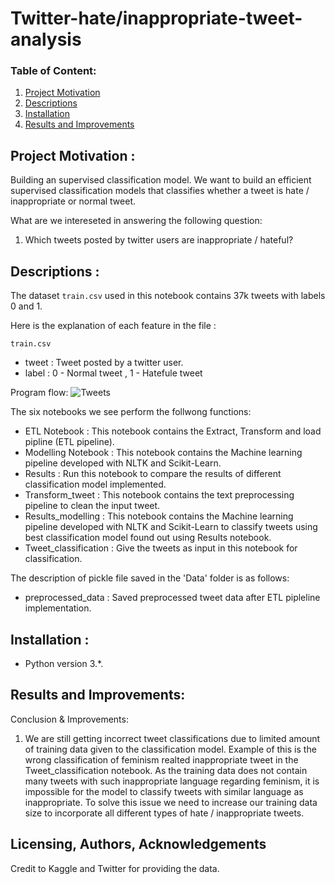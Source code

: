 # Twitter-hate/inappropriate-tweet-analysis
### Table of Content:

1. [Project Motivation](#motivation)
2. [Descriptions](#file)
3. [Installation](#installation) 
4. [Results and Improvements](#results)
   
## Project Motivation : <a name="motivation"></a>
Building an supervised classification model. We want to build an efficient supervised classification models that classifies whether a tweet is hate / inappropriate or normal tweet. 

What are we intereseted in answering the following question:
1. Which tweets posted by twitter users are inappropriate / hateful?

## Descriptions : <a name="file"></a>
The dataset `train.csv` used in this notebook contains 37k tweets with labels 0 and 1.

Here is the explanation of each feature in the file :

   `train.csv`
   - tweet : Tweet posted by a twitter user.
   - label : 0 - Normal tweet , 1 - Hatefule tweet

Program flow:
![Tweets](https://user-images.githubusercontent.com/75063039/127781925-b09c261e-7947-4d2f-879c-6f8322aaee03.png)

The six notebooks we see perform the follwong functions:
   - ETL Notebook : This notebook contains the Extract, Transform and load pipline (ETL pipeline).
   - Modelling Notebook : This notebook contains the Machine learning pipeline developed with NLTK and Scikit-Learn.
   - Results : Run this notebook to compare the results of different classification model implemented.
   - Transform_tweet : This notebook contains the text preprocessing pipeline to clean the input tweet.
   - Results_modelling : This notebook contains the Machine learning pipeline developed with NLTK and Scikit-Learn to classify tweets using best classification model found out using Results notebook.
   - Tweet_classification : Give the tweets as input in this notebook for classification.


The description of pickle file saved in the 'Data' folder is as follows:
   - preprocessed_data : Saved preprocessed tweet data after ETL pipleline implementation.

## Installation : <a name="installation"></a>
   - Python version  3.*.


## Results and Improvements: <a name="results"></a>
Conclusion & Improvements:
1. We are still getting incorrect tweet classifications due to limited amount of training data given to the classification model. Example of this is the wrong classification of feminism realted inappropriate tweet in the Tweet_classification notebook. As the training data does not contain many tweets with such inappropriate language regarding feminism, it is impossible for the model to classify tweets with similar language as inappropriate. To solve this issue we need to increase our training data size to incorporate all different types of hate / inappropriate tweets.  

## Licensing, Authors, Acknowledgements<a name="licensing"></a>
Credit to Kaggle and Twitter for providing the data.

